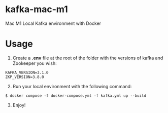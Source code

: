 # kafka-mac-m1

Mac M1 Local Kafka environment with Docker

# Usage

1. Create a **.env** file at the root of the folder with the versions of kafka and Zookeeper you wish:
```
KAFKA_VERSION=3.1.0
ZKP_VERSION=3.8.0
```

2. Run your local environment with the following command:
```
$ docker compose -f docker-compose.yml -f kafka.yml up --build
```

3. Enjoy!
